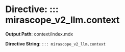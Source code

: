 # Directive: ::: mirascope_v2_llm.context

**Output Path**: context/index.mdx

**Directive String**: `::: mirascope_v2_llm.context`


